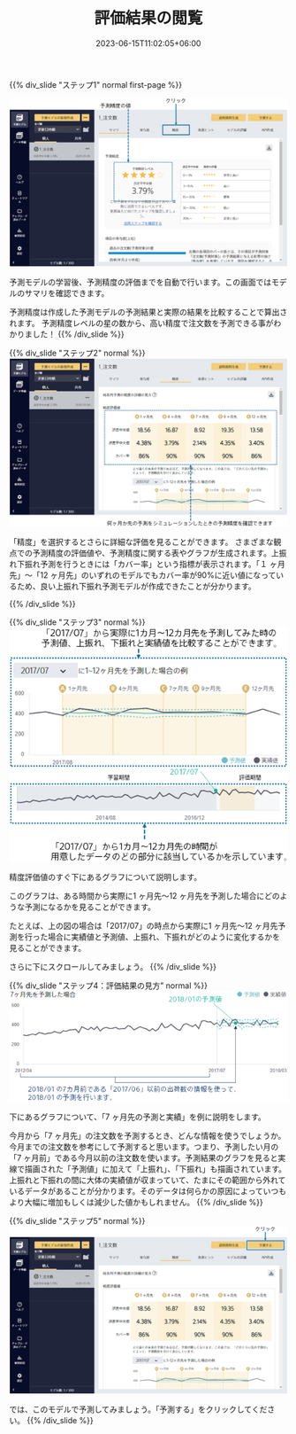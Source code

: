 ﻿---
title: "評価結果の閲覧"
date: 2023-06-15T11:02:05+06:00
lastmod: 2020-06-15T10:42:26+06:00
weight: 9
draft: false
# metaタグのパラメータ
meta:
  description: ""
# クラウド・デスクトップ限定ページの場合は片方のみtrueにする
visible:
  is_cloud_only: false
  is_desktop_only: false
# 検索でヒットする文字列の指定
keywords: [""]
tutorial_page:
  is_next_exists: true
---

{{% div_slide "ステップ1" normal first-page %}}

![](../img/t_slide12.png)

予測モデルの学習後、予測精度の評価までを自動で行います。この画面ではモデルのサマリを確認できます。

予測精度は作成した予測モデルの予測結果と実際の結果を比較することで算出されます。
予測精度レベルの星の数から、高い精度で注文数を予測できる事がわかりました！
{{% /div_slide %}}

{{% div_slide "ステップ2" normal %}}
![](../img/t_slide13.png)

「精度」を選択するとさらに詳細な評価を見ることができます。
さまざまな観点での予測精度の評価値や、予測精度に関する表やグラフが生成されます。上振れ下振れ予測を行うときには「カバー率」という指標が表示されます。「１ ヶ月先」～「12 ヶ月先」のいずれのモデルでもカバー率が90%に近い値になっているため、良い上振れ下振れ予測モデルが作成できたことが分かります。

{{% /div_slide %}}

{{% div_slide "ステップ3" normal %}}
![](../img/t_slide14.png)

精度評価値のすぐ下にあるグラフについて説明します。

このグラフは、ある時間から実際に1 ヶ月先～12 ヶ月先を予測した場合にどのような予測になるかを見ることができます。

たとえば、上の図の場合は「2017/07」の時点から実際に1 ヶ月先～12 ヶ月先予測を行った場合に実績値と予測値、上振れ、下振れがどのように変化するかを見ることができます。

さらに下にスクロールしてみましょう。
{{% /div_slide %}}

{{% div_slide "ステップ4：評価結果の見方" normal %}}
![](../img/t_slide15.png)

下にあるグラフについて、「7 ヶ月先の予測と実績」を例に説明をします。

今月から「7 ヶ月先」の注文数を予測するとき、どんな情報を使うでしょうか。今月までの注文数を参考にして予測すると思います。つまり、予測したい月の「7 ヶ月前」である今月以前の注文数を使います。予測結果のグラフを見ると実線で描画された「予測値」に加えて「上振れ」、「下振れ」も描画されています。上振れと下振れの間に大体の実績値が収まっていて、たまにその範囲から外れているデータがあることが分かります。そのデータは何らかの原因によっていつもより大幅に増加もしくは減少した値かもしれません。
{{% /div_slide %}}

{{% div_slide "ステップ5" normal %}}
![](../img/t_slide16.png)

では、このモデルで予測してみましょう。「予測する」をクリックしてください。
{{% /div_slide %}}
